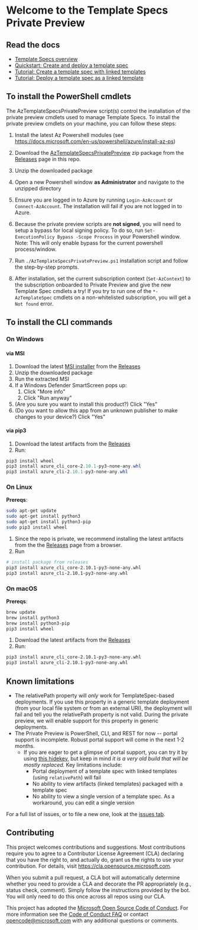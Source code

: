 # Welcome to the Template Specs Private Preview

## Read the docs

* [Template Specs overview](https://docs.microsoft.com/azure/azure-resource-manager/templates/template-specs)
* [Quickstart: Create and deploy a template spec](https://docs.microsoft.com/azure/azure-resource-manager/templates/quickstart-create-template-specs)
* [Tutorial: Create a template spec with linked templates](https://docs.microsoft.com/azure/azure-resource-manager/templates/template-specs-create-linked)
* [Tutorial: Deploy a template spec as a linked template](https://docs.microsoft.com/azure/azure-resource-manager/templates/template-specs-deploy-linked-template)

## To install the PowerShell cmdlets

The AzTemplateSpecsPrivatePreview script(s) control the installation of the private preview cmdlets used to manage Template Specs. To install the private preview cmdlets on your machine, you can follow these steps:

1. Install the latest Az Powershell modules (see https://docs.microsoft.com/en-us/powershell/azure/install-az-ps)

1. Download the [AzTemplateSpecsPrivatePreview](https://github.com/Azure/template-specs/releases/download/v0.1.5/AzTemplateSpecsPrivatePreview.zip) zip package from the [Releases](https://github.com/Azure/template-specs/releases) page in this repo.
1. Unzip the downloaded package
1. Open a new Powershell window **as Administrator** and navigate to the unzipped directory
1. Ensure you are logged in to Azure by running `Login-AzAccount` or `Connect-AzAccount`. The installation will fail if you are not logged in to Azure.
1. Because the private preview scripts are **not signed**, you will need to setup a bypass for local signing policy. To do so, run `Set-ExecutionPolicy Bypass -Scope Process` in your Powershell window. Note: This will only enable bypass for the current powershell process/window.
1. Run `./AzTemplateSpecsPrivatePreview.ps1` installation script and follow the step-by-step prompts.
1. After installation, set the current subscription context (`Set-AzContext`) to the subscription onboarded to Private Preview and give the new Template Spec cmdlets a try! If you try to run one of the `*-AzTemplateSpec` cmdlets on a non-whitelisted subscription, you will get a `Not found` error.

## To install the CLI commands

### On Windows

#### via MSI
1. Download the latest [MSI installer]() from the [Releases](https://github.com/Azure/template-specs/releases)
1. Unzip the downloaded package
1. Run the extracted MSI
1. If a Windows Defender SmartScreen pops up:
    1. Click "More info"
    1. Click "Run anyway"
1. (Are you sure you want to install this product?) Click "Yes"
1. (Do you want to allow this app from an unknown publisher to make changes to your device?) Click "Yes"

#### via pip3

1. Download the latest artifacts from the [Releases](https://github.com/Azure/template-specs/releases)
2. Run:
```powershell
pip3 install wheel
pip3 install azure_cli_core-2.10.1-py3-none-any.whl
pip3 install azure_cli-2.10.1-py3-none-any.whl
```

### On Linux

**Prereqs**:
```bash
sudo apt-get update
sudo apt-get install python3
sudo apt-get install python3-pip
sudo pip3 install wheel
```

1. Since the repo is private, we recommend installing the latest artifacts from the the [Releases](https://github.com/Azure/template-specs/releases) page from a browser.
1. Run

```bash
# install package from releases
pip3 install azure_cli_core-2.10.1-py3-none-any.whl
pip3 install azure_cli-2.10.1-py3-none-any.whl
```

### On macOS

**Prereqs**:
```bash
brew update
brew install python3
brew install python3-pip
pip3 install wheel
```

1. Download the latest artifacts from the [Releases](https://github.com/Azure/template-specs/releases)
2. Run:
```bash
pip3 install azure_cli_core-2.10.1-py3-none-any.whl
pip3 install azure_cli-2.10.1-py3-none-any.whl
```

## Known limitations

* The relativePath property will *only* work for TemplateSpec-based deployments. If you use this property in a generic template deployment (from your local file system or from an external URI), the deployment will fail and tell you the relativePath property is not valid. During the private preview, we will enable support for this property in generic deployments.
* The Private Preview is PowerShell, CLI, and REST for now -- portal support is incomplete. Robust portal support will come in the next 1-2 months.
  * If you are eager to get a glimpse of portal support, you can try it by using [this hidekey](https://ms.portal.azure.com/?feature.showassettypes=Microsoft_Azure_TemplateSpecs_ArmTemplateSpecsHub&Microsoft_Azure_TemplateSpecs=true&feature.canmodifyextensions=true#blade/Microsoft_Azure_TemplateSpecs/TemplateSpecsMenuBlade/TemplatesList), but keep in mind *it is a very old build that will be mostly replaced.* Key limitations include:	
    * Portal deployment of a template spec with linked templates (using `relativePath`) will fail	
    * No ability to view artifacts (linked templates) packaged with a template spec
    * No ability to view a single version of a template spec. As a workaround, you can edit a single version 


For a full list of issues, or to file a new one, look at the [issues tab](https://github.com/azure/template-specs/issues).

## Contributing

This project welcomes contributions and suggestions.  Most contributions require you to agree to a
Contributor License Agreement (CLA) declaring that you have the right to, and actually do, grant us
the rights to use your contribution. For details, visit https://cla.opensource.microsoft.com.

When you submit a pull request, a CLA bot will automatically determine whether you need to provide
a CLA and decorate the PR appropriately (e.g., status check, comment). Simply follow the instructions
provided by the bot. You will only need to do this once across all repos using our CLA.

This project has adopted the [Microsoft Open Source Code of Conduct](https://opensource.microsoft.com/codeofconduct/).
For more information see the [Code of Conduct FAQ](https://opensource.microsoft.com/codeofconduct/faq/) or
contact [opencode@microsoft.com](mailto:opencode@microsoft.com) with any additional questions or comments.
